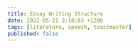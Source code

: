 ```yaml
---
title: Essay Writing Structure
date: 2022-05-21 3:18:03 +1200
tags: [literature, speech, toastmaster]
published: false
---
```



